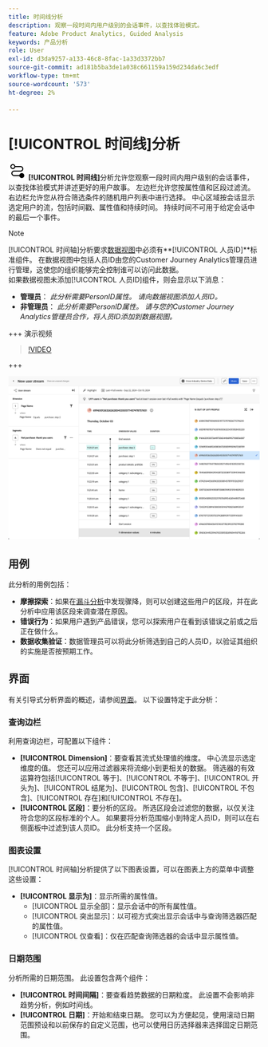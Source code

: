 ```yaml
---
title: 时间线分析
description: 观察一段时间内用户级别的会话事件，以查找体验模式。
feature: Adobe Product Analytics, Guided Analysis
keywords: 产品分析
role: User
exl-id: d3da9257-a133-46c8-8fac-1a33d3372bb7
source-git-commit: ad181b5ba3de1a038c661159a159d234da6c3edf
workflow-type: tm+mt
source-wordcount: '573'
ht-degree: 2%

---
```


# [!UICONTROL 时间线]分析

![时间线](/help/assets/icons/Timeline.svg) **[!UICONTROL 时间线]**&#x200B;分析允许您观察一段时间内用户级别的会话事件，以查找体验模式并讲述更好的用户故事。 左边栏允许您按属性值和区段过滤流。 右边栏允许您从符合筛选条件的随机用户列表中进行选择。 中心区域按会话显示选定用户的流，包括时间戳、属性值和持续时间。 持续时间不可用于给定会话中的最后一个事件。


>[!NOTE]
>
>[!UICONTROL 时间轴]分析要求[数据视图](/help/data-views/component-reference.md#optional)中必须有&#x200B;**[!UICONTROL 人员ID]**标准组件。 在数据视图中包括人员ID由您的Customer Journey Analytics管理员进行管理，这使您的组织能够完全控制谁可以访问此数据。
><br/>如果数据视图未添加[!UICONTROL 人员ID]组件，则会显示以下消息：
>
>* **管理员**： *此分析需要PersonID属性。 请向数据视图添加人员ID。*
>* **非管理员**： *此分析需要PersonID属性。 请与您的Customer Journey Analytics管理员合作，将人员ID添加到数据视图。*


+++ 演示视频

>[!VIDEO](https://video.tv.adobe.com/v/3427810/?learn=on)

+++

![时间表](../assets/timeline-new.png)

## 用例

此分析的用例包括：

* **摩擦探索**：如果在[漏斗分析](funnel.md)中发现骤降，则可以创建这些用户的区段，并在此分析中应用该区段来调查潜在原因。
* **错误行为**：如果用户遇到产品错误，您可以探索用户在看到该错误之前或之后正在做什么。
* **数据收集验证**：数据管理员可以将此分析筛选到自己的人员ID，以验证其组织的实施是否按预期工作。

## 界面

有关引导式分析界面的概述，请参阅[界面](../overview.md#interface)。 以下设置特定于此分析：

### 查询边栏

利用查询边栏，可配置以下组件：

* **[!UICONTROL Dimension]**：要查看其流式处理值的维度。 中心流显示选定维度的值。 您还可以应用过滤器来将流缩小到更相关的数据。 筛选器的有效运算符包括[!UICONTROL 等于]、[!UICONTROL 不等于]、[!UICONTROL 开头为]、[!UICONTROL 结尾为]、[!UICONTROL 包含]、[!UICONTROL 不包含]、[!UICONTROL 存在]和[!UICONTROL 不存在]。
* **[!UICONTROL 区段]**：要分析的区段。 所选区段会过滤您的数据，以仅关注符合您的区段标准的个人。 如果要将分析范围缩小到特定人员ID，则可以在右侧面板中过滤到该人员ID。 此分析支持一个区段。

### 图表设置

[!UICONTROL 时间轴]分析提供了以下图表设置，可以在图表上方的菜单中调整这些设置：

* **[!UICONTROL 显示为]**：显示所需的属性值。
   * [!UICONTROL 显示全部]：显示会话中的所有属性值。
   * [!UICONTROL 突出显示]：以可视方式突出显示会话中与查询筛选器匹配的属性值。
   * [!UICONTROL 仅查看]：仅在匹配查询筛选器的会话中显示属性值。

### 日期范围

分析所需的日期范围。 此设置包含两个组件：

* **[!UICONTROL 时间间隔]**：要查看趋势数据的日期粒度。 此设置不会影响非趋势分析，例如时间线。
* **[!UICONTROL 日期]**：开始和结束日期。 您可以为方便起见，使用滚动日期范围预设和以前保存的自定义范围，也可以使用日历选择器来选择固定日期范围。
